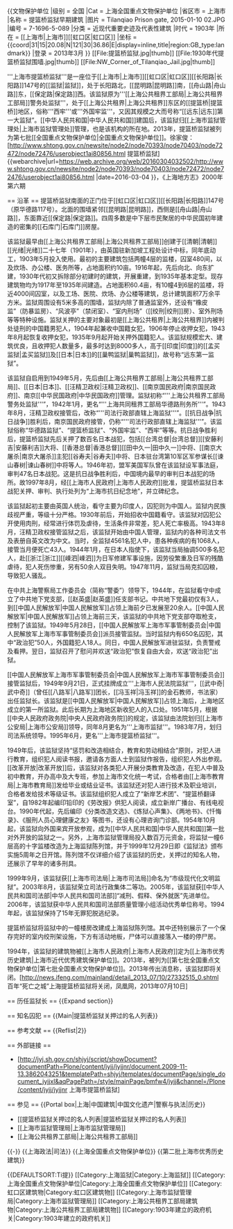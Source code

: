 {{文物保护单位
|级别 = 全国
|Cat = 上海全国重点文物保护单位
|省区市 = 上海市
|名称 = 提篮桥监狱早期建筑
|图片 = Tilanqiao Prison gate, 2015-01-10 02.JPG
|编号 = 7-1696-5-089
|分类 = 近现代重要史迹及代表性建筑
|时代 = 1903年
|所在 = [[上海市|上海市]][[虹口区|虹口区]]
|坐标 = {{coord|31|15|20.08|N|121|30|36.86|E|display=inline,title|region:GB_type:landmark}}
|登录 = 2013年3月
}}
[[File:提篮桥监狱.jpg|thumb]]
[[File:1930年代提篮桥监狱围墙.jpg|thumb]]
[[File:NW_Corner_of_Tilanqiao_Jail.jpg|thumb]]

'''上海市提篮桥监狱'''是一座位于[[上海市|上海市]][[虹口区|虹口区]][[长阳路|长阳路]]147号的[[监狱|监狱]]，处于长阳路北，[[昆明路|昆明路]]南，[[舟山路|舟山路]]东，[[保定路|保定路]]西。该监狱原为'''[[上海公共租界工部局|上海公共租界工部局]]警务处监狱'''，处于[[上海公共租界|上海公共租界]]东区的[[提篮桥|提篮桥]]地区，俗称'''西牢'''或'''外国牢监'''，又因其规模之大而号称“[[远东|远东]]第一大监狱”。[[中华人民共和国|中华人民共和国]]建国后，该监狱归[[上海市监狱管理处|上海市监狱管理处]]管理，也是该机构的所在地。2013年，提篮桥监狱被列为第七批[[全国重点文物保护单位|全国重点文物保护单位]]。<ref name="xu">徐家俊：[http://www.shtong.gov.cn/newsite/node2/node70393/node70403/node72472/node72476/userobject1ai80856.html 提篮桥监狱] {{webarchive|url=https://web.archive.org/web/20160304032502/http://www.shtong.gov.cn/newsite/node2/node70393/node70403/node72472/node72476/userobject1ai80856.html |date=2016-03-04 }}，《上海地方志》2000年第六期</ref>

== 沿革 ==
提篮桥监狱南面的正门位于[[虹口区|虹口区]][[长阳路|长阳路]]147号（原华德路117号）。<ref name=xu/>北面的围墙紧邻[[昆明路|昆明路]]，西侧是[[舟山路|舟山路]]，东面靠近[[保定路|保定路]]。四周多数是中下层市民聚居的中华民国初年建造的密集的[[石库门|石库门]]房屋。

该监狱最早由[[上海公共租界工部局|上海公共租界工部局]]创建于[[清朝|清朝]][[光绪|光绪]]二十七年（1901年），由英国驻新加坡工程处设计中标，同年底动工，1903年5月投入使用。最初的主要建筑包括两幢4层的监楼，囚室480间，以及炊场、办公楼、医务所等，占地面积约10亩。1916年起，先后向北、向东扩建，1930年代初又拆除部分初建时的建筑，开展重建，到1935年基本定型。现存建筑物均为1917年至1935年间建造。占地面积60.4亩，有10幢4到6层的监楼，将近4000间囚室，以及工场、医院、炊场、办公楼等建筑，总计建筑面积7万余平方米。监狱周围设有5米多高的围墙，监狱内除了普通监室外，还设有“橡皮监”（防暴监房）、“风波亭”（禁闭室）、“室内刑场”（[[绞刑|绞刑]]房）、室外刑场等等特种设施。监狱关押的主要对象最初是[[上海公共租界|上海公共租界]]内被判处徒刑的中国籍男犯人，1904年起兼收中国籍女犯，1906年停止收押女犯，1943年8月起恢复收押女犯，1935年9月起开始关押外国籍犯人。该监狱规模宏大、建筑优良，且收押犯人数量多，最多时达到8000多人，高于[[印度|印度]]的[[孟买监狱|孟买监狱]]及[[日本|日本]]的[[巢鸭监狱|巢鸭监狱]]，故号称“远东第一监狱”。<ref name=xu/>

该监狱自启用到1949年5月，先后由[[上海公共租界工部局|上海公共租界工部局]]、[[日本|日本]]、[[汪精卫政权|汪精卫政权]]、[[南京国民政府|南京国民政府]]、南京[[中华民国政府|中华民国政府]]管理。监狱初称“'''上海公共租界工部局警务处监狱'''”，1942年1月，更名“'''上海共同租界工部局华德路刑务所'''”。1943年8月，汪精卫政权接管后，改称“'''司法行政部直辖上海监狱'''”。[[抗日战争|抗日战争]]胜利后，南京国民政府接管，仍称“'''司法行政部直辖上海监狱'''”。该监狱俗称“华德路监狱”、“提篮桥监狱”、“外国牢监”、“西牢”等等。抗日战争胜利后，提篮桥监狱先后关押了数百名日本战犯，包括[[台湾总督|台湾总督]][[安藤利吉|安藤利吉]]大将、[[香港总督|香港总督]][[田中久一|田中久一]]中将、[[南京大屠杀|南京大屠杀]]主犯[[谷寿夫|谷寿夫]]中将、日本驻台湾第10军区军参谋长[[谏山春树|谏山春树]]中将等人。1946年初，盟军美国军队曾在该监狱设军事法庭，审判47名日本战犯。这是抗日战争胜利后，中国境内最早的审判日本战犯的场所。故1997年8月，经[[上海市人民政府|上海市人民政府]]批准，提篮桥监狱日本战犯关押、审判、执行处列为“上海市抗日纪念地”，并立碑纪念。<ref name=xu/>

该监狱起初主要由英国人统治，看守主要为印度人，囚犯则为中国人。监狱内民族歧视严重，等级十分严格。1930年前后，开始招收中国籍看守。该监狱对囚犯公开使用肉刑，经常进行体罚及虐待，生活条件非常差，犯人死亡率极高。1943年8月，汪精卫政权接管监狱之后，该监狱开始由中国人管理，监狱内的各种司法文书及表册自英文改为中文。当时，全监狱4561名犯人中，患各种疾病的有1068人，接管当月便死亡43人。1944年1月，在日本人指使下，该监狱当局抽调500多名犯人，赴[[浙江|浙江]][[嵊泗|嵊泗]]为日军修建军事设施，因劳役繁重及日军的残酷虐待，犯人死伤惨重，另有50余人双目失明。1947年11月，监狱当局克扣囚粮，导致犯人骚乱。<ref name=xu/>

在中共上海警察局工作委员会（简称“警委”）领导下，1944年，在监狱看守中成立了中共地下党支部，[[赵英盛|赵英盛]]任支部书记。中共地下党最初仅有3人，到[[中国人民解放军|中国人民解放军]]占领上海前夕已发展至20余人。[[中国人民解放军|中国人民解放军]]占领上海前三天，该监狱的中共地下党支部夺取枪支，控制了该监狱。1949年5月28日，[[中国人民解放军上海市军事管制委员会|中国人民解放军上海市军事管制委员会]]派员接管监狱。当时监狱内有650名囚犯，其中“政治犯”50人，外国籍犯人18人。同日，中国人民解放军进驻监狱，负责警戒及看押。翌日，监狱召开了慰问并欢送“政治犯”恢复自由大会，欢送“政治犯”出狱。<ref name=xu/>

[[中国人民解放军上海市军事管制委员会|中国人民解放军上海市军事管制委员会]]接管监狱后，1949年9月21日，正式挂牌成立'''上海市人民法院监狱'''，[[武中奇|武中奇]]（曾任[[八路军|八路军]]团长，[[冯玉祥|冯玉祥]]的金石教师，书法家）出任监狱长。该监狱是[[中国人民解放军|中国人民解放军]]占领上海后，上海地区成立的第一所监狱。此后长期为上海地区新收犯人的入口处。1951年5月，根据[[中央人民政府政务院|中央人民政府政务院]]的规定，该监狱由法院划归[[上海市公安局|上海市公安局]]领导，同年8月更名为'''上海市监狱'''。1983年7月，划归司法系统领导。1995年6月，更名'''上海市提篮桥监狱'''。<ref name=xu/>

1949年后，该监狱坚持“惩罚和改造相结合，教育和劳动相结合”原则，对犯人进行教育，组织犯人阅读书报，邀请各方面人士到监狱作报告，组织犯人外出参观。[[改革开放|改革开放]]后，该监狱对各类犯人开展分类教育及改造，在犯人中普及初中教育，开办高中及大专班，参加上海市文化统一考试，合格者由[[上海市教育局|上海市教育局]]发给毕业或结业证书。该监狱还对犯人进行技术及职业培训，合格者发给技术等级证书。该监狱组织犯人成立了“新岸艺术团”、“提篮桥翻译室”，自1982年起编印铅印的《劳改报》供犯人阅读，成立新岸广播台、有线电视台。1990年代起，先后编印《分类改造文选》、《炼狱心声集》、《两地书》、《忏悔录》、《服刑人员心理健康之友》等图书，还设有心理咨询门诊部。1954年10月起，该监狱向外国来宾开放参观，成为[[中华人民共和国|中华人民共和国]]第一批对外开放的监狱之一。另外，上海市监狱管理局投入数百万元资金，将监狱一幢6层高的十字监楼改造为上海监狱陈列馆，并于1999年12月29日即《监狱法》颁布实施5周年之日开馆。陈列馆不仅详细介绍了该监狱的历史，关押过的知名人物，还展示了早年的诸多刑具<ref name=xu/>。

1999年9月，该监狱获[[上海市司法局|上海市司法局]]命名为“市级现代化文明监狱”。2003年8月，该监狱荣立司法行政集体二等功。2005年，该监狱获[[中华人民共和国司法部|中华人民共和国司法部]]“减刑、假释、保外就医”先进单位。2006年，该监狱获中华人民共和国司法部质量管理小组活动优秀单位称号。1994年起，该监狱保持了15年无罪犯脱逃纪录。<ref name=xu/>

提篮桥监狱将监狱中的一幢楼房改建成上海监狱陈列馆。其中还特别展示了一个保存完好的室内绞刑架设施，下方有活动地板，尸体可以直接落入一楼的停尸房。

1994年，该监狱的建筑物被[[上海市人民政府|上海市人民政府]]定为[[上海市优秀历史建筑|上海市近代优秀建筑保护单位]]。<ref name=xu/>2013年，被列为[[第七批全国重点文物保护单位|第七批全国重点文物保护单位]]。2013年传出消息称，该监狱即将关闭。<ref>[http://news.ifeng.com/mainland/detail_2013_07/10/27332515_0.shtml 百年“死亡之城”上海提篮桥监狱将关闭，凤凰网，2013年07月10日]</ref>

== 历任监狱长 ==
{{Expand section}}

== 知名囚犯 ==
{{Main|提篮桥监狱关押过的名人列表}}

== 参考文献 ==
{{Reflist|2}}

== 外部链接 ==
* [http://jyj.sh.gov.cn/shjyj/script/showDocument?documentPath=Plone/content/jyjj/jyjjnr/document.2009-11-13.3862043251&templatePath=shjyj/templates/documentPage/single_document_jyjjxl&aqPagePath=/style/mainPage/bmfw4/jyjj&channel=/Plone/content/jyjj/jyjjnr 上海市提篮桥监狱]

== 参见 ==
{{Portal box|上海|中国建筑|中国文化遗产|警察与执法|历史}}
* [[提篮桥监狱关押过的名人列表|提篮桥监狱关押过的名人列表]]
* [[上海市监狱管理局|上海市监狱管理局]]
* [[上海公共租界工部局|上海公共租界工部局]]

{{-}}
{{上海政法|司法}}
{{上海全国重点文物保护单位}}
{{第二批上海市优秀历史建筑}}

{{DEFAULTSORT:Ti提}}
[[Category:上海监狱|Category:上海监狱]]
[[Category:上海全国重点文物保护单位|Category:上海全国重点文物保护单位]]
[[Category:虹口区建筑物|Category:虹口区建筑物]]
[[Category:上海市监狱管理局|Category:上海市监狱管理局]]
[[Category:上海公共租界工部局建筑物|Category:上海公共租界工部局建筑物]]
[[Category:1903年建立的政府机关|Category:1903年建立的政府机关]]